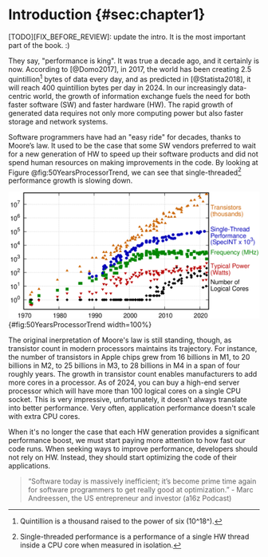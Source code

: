 # Introduction {#sec:chapter1}

[TODO][FIX_BEFORE_REVIEW]: update the intro. It is the most important part of the book. :)

They say, "performance is king". It was true a decade ago, and it certainly is now. According to [@Domo2017], in 2017, the world has been creating 2.5 quintillion[^1] bytes of data every day, and as predicted in [@Statista2018], it will reach 400 quintillion bytes per day in 2024. In our increasingly data-centric world, the growth of information exchange fuels the need for both faster software (SW) and faster hardware (HW). The rapid growth of generated data requires not only more computing power but also faster storage and network systems. 

Software programmers have had an "easy ride" for decades, thanks to Moore’s law. It used to be the case that some SW vendors preferred to wait for a new generation of HW to speed up their software products and did not spend human resources on making improvements in the code. By looking at Figure @fig:50YearsProcessorTrend, we can see that single-threaded[^2] performance growth is slowing down.

![50 Years of Microprocessor Trend Data. *© Image by K. Rupp via karlrupp.net*. Original data up to the year 2010 collected and plotted by M. Horowitz, F. Labonte, O. Shacham, K. Olukotun, L. Hammond, and C. Batten. New plot and data collected for 2010-2021 by K. Rupp.](../../img/intro/50-years-processor-trend.png){#fig:50YearsProcessorTrend width=100%}

The original inerpretation of Moore's law is still standing, though, as transistor count in modern processors maintains its trajectory. For instance, the number of transistors in Apple chips grew from 16 billions in M1, to 20 billions in M2, to 25 billions in M3, to 28 billions in M4 in a span of four roughly years. The growth in transistor count enables manufacturers to add more cores in a processor. As of 2024, you can buy a high-end server processor which will have more than 100 logical cores on a single CPU socket. This is very impressive, unfortunately, it doesn't always translate into better performance. Very often, application performance doesn't scale with extra CPU cores.

When it's no longer the case that each HW generation provides a significant performance boost, we must start paying more attention to how fast our code runs. When seeking ways to improve performance, developers should not rely on HW. Instead, they should start optimizing the code of their applications.

> “Software today is massively inefficient; it’s become prime time again for software programmers to get really good at optimization.” - Marc Andreessen, the US entrepreneur and investor (a16z Podcast)

[^1]: Quintillion is a thousand raised to the power of six (10^18^).
[^2]: Single-threaded performance is a performance of a single HW thread inside a CPU core when measured in isolation.
